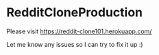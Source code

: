 # RedditCloneProduction

Please visit https://reddit-clone101.herokuapp.com/

Let me know any issues so I can try to fix it up :)
